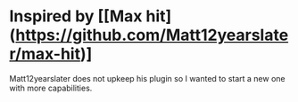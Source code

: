 # Inspired by [[Max hit] (https://github.com/Matt12yearslater/max-hit)]
Matt12yearslater does not upkeep his plugin so I wanted to start a new one with more capabilities.
